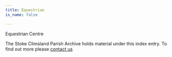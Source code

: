 ```yaml
---
title: Equestrian
is_name: false

---
```


Equestrian Centre


The Stoke Climsland Parish Archive holds material under this index entry. To find out more please [contact us](/contact/)
